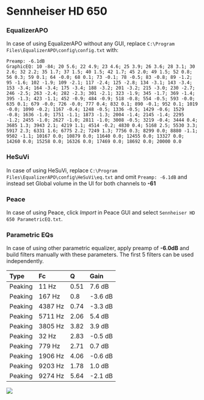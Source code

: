 # Sennheiser HD 650

### EqualizerAPO
In case of using EqualizerAPO without any GUI, replace `C:\Program Files\EqualizerAPO\config\config.txt`
with:
```
Preamp: -6.1dB
GraphicEQ: 10 -84; 20 5.6; 22 4.9; 23 4.6; 25 3.9; 26 3.6; 28 3.1; 30 2.6; 32 2.2; 35 1.7; 37 1.5; 40 1.5; 42 1.7; 45 2.0; 49 1.5; 52 0.8; 56 0.3; 59 0.1; 64 -0.0; 68 0.1; 73 -0.1; 78 -0.5; 83 -0.8; 89 -1.2; 95 -1.6; 102 -1.9; 109 -2.1; 117 -2.4; 125 -2.8; 134 -3.1; 143 -3.4; 153 -3.4; 164 -3.4; 175 -3.4; 188 -3.2; 201 -3.2; 215 -3.0; 230 -2.7; 246 -2.5; 263 -2.4; 282 -2.3; 301 -2.1; 323 -1.9; 345 -1.7; 369 -1.4; 395 -1.3; 423 -1.1; 452 -0.9; 484 -0.9; 518 -0.8; 554 -0.5; 593 -0.0; 635 0.1; 679 -0.0; 726 -0.0; 777 0.4; 832 0.1; 890 -0.1; 952 0.1; 1019 -0.0; 1090 -0.2; 1167 -0.4; 1248 -0.5; 1336 -0.5; 1429 -0.6; 1529 -0.8; 1636 -1.0; 1751 -1.1; 1873 -1.3; 2004 -1.4; 2145 -1.4; 2295 -1.2; 2455 -1.0; 2627 -1.0; 2811 -1.0; 3008 -0.5; 3219 -0.4; 3444 0.4; 3685 1.3; 3943 2.1; 4219 1.1; 4514 -0.2; 4830 0.4; 5168 2.5; 5530 3.3; 5917 2.3; 6331 1.6; 6775 2.2; 7249 1.3; 7756 0.3; 8299 0.0; 8880 -1.1; 9502 -1.1; 10167 0.0; 10879 0.0; 11640 0.0; 12455 0.0; 13327 0.0; 14260 0.0; 15258 0.0; 16326 0.0; 17469 0.0; 18692 0.0; 20000 0.0
```

### HeSuVi
In case of using HeSuVi, replace `C:\Program Files\EqualizerAPO\config\HeSuVi\eq.txt` and omit `Preamp:
-6.1dB` and instead set Global volume in the UI for both channels to **-61**

### Peace
In case of using Peace, click *Import* in Peace GUI and select `Sennheiser HD 650 ParametricEQ.txt`.

### Parametric EQs
In case of using other parametric equalizer, apply preamp of **-6.0dB** and build filters manually with
these parameters. The first 5 filters can be used independently.

| Type    | Fc      |    Q | Gain    |
|:--------|:--------|:-----|:--------|
| Peaking | 11 Hz   | 0.51 | 7.6 dB  |
| Peaking | 167 Hz  | 0.8  | -3.6 dB |
| Peaking | 4387 Hz | 0.74 | -3.3 dB |
| Peaking | 5711 Hz | 2.06 | 5.4 dB  |
| Peaking | 3805 Hz | 3.82 | 3.9 dB  |
| Peaking | 32 Hz   | 2.83 | -0.5 dB |
| Peaking | 779 Hz  | 2.71 | 0.7 dB  |
| Peaking | 1906 Hz | 4.06 | -0.6 dB |
| Peaking | 9203 Hz | 1.78 | 1.0 dB  |
| Peaking | 9274 Hz | 5.64 | -2.1 dB |

![](https://raw.githubusercontent.com/jaakkopasanen/AutoEq/master/results/headphonecom/sbaf-serious/Sennheiser%20HD%20650/Sennheiser%20HD%20650.png)